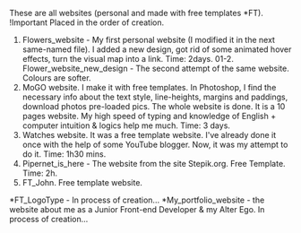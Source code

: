 These are all websites (personal and made with free templates *FT). 
!Important Placed in the order of creation. 

01. Flowers_website - My first personal website (I modified it in the next same-named file). I added a new design, got rid of some animated hover effects, turn the visual map into a link. Time: 2days.
01-2. Flower_website_new_design - The second attempt of the same website. Colours are softer. 
02. MoGO website. I make it with free templates. In Photoshop, I find the necessary info about the text style, line-heights, margins and paddings, download photos pre-loaded pics. The whole website is done. It is a 10 pages website. My high speed of typing and knowledge of English + computer intuition & logics help me much. Time: 3 days. 
03. Watches website. It was a free template website. I've already done it once with the help of some YouTube blogger. Now, it was my attempt to do it. Time: 1h30 mins.
04. Pipernet_is_here - The website from the site Stepik.org. Free Template. Time: 2h.
05. FT_John. Free template website. 

*FT_LogoType  - In process of creation...
*My_portfolio_website - the website about me as a Junior Front-end Developer & my Alter Ego. In process of creation...
